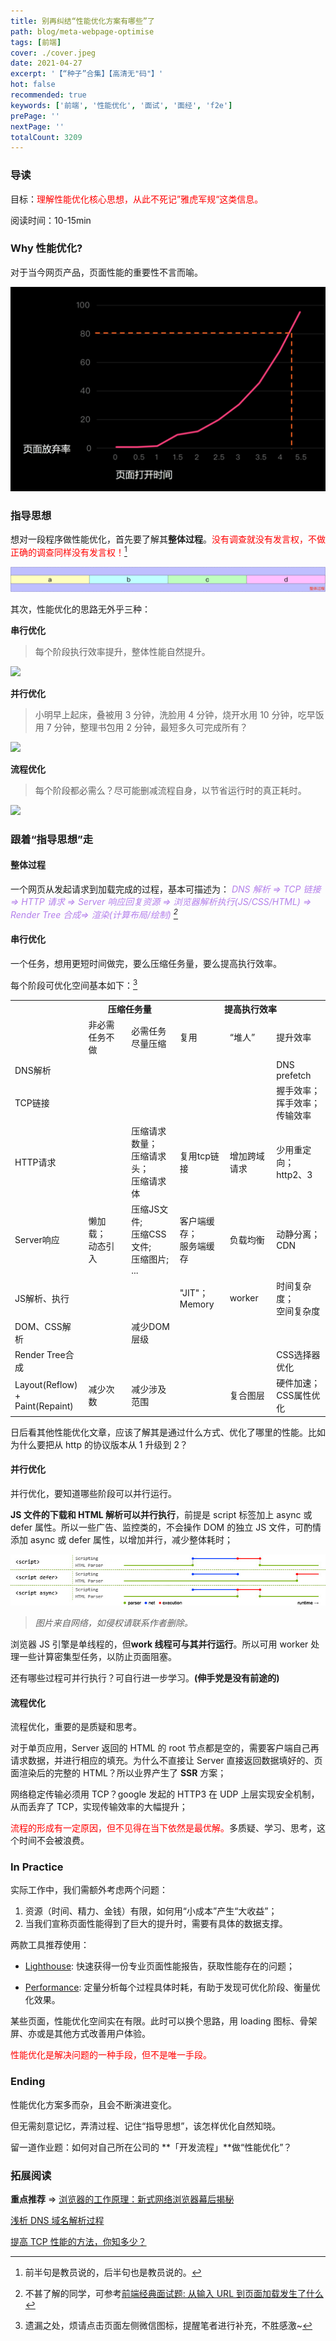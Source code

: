 ```yaml
---
title: 别再纠结“性能优化方案有哪些”了
path: blog/meta-webpage-optimise
tags: [前端]
cover: ./cover.jpeg
date: 2021-04-27
excerpt: '【“种子”合集】【高清无"码"】'
hot: false
recommended: true
keywords: ['前端', '性能优化', '面试', '面经', 'f2e']
prePage: ''
nextPage: ''
totalCount: 3209
---
```


### 导读

目标：<font color='red'>理解性能优化核心思想，从此不死记”雅虎军规“这类信息。</font>

阅读时间：10-15min

### Why 性能优化?

对于当今网页产品，页面性能的重要性不言而喻。

![](./speed.png)

### 指导思想

想对一段程序做性能优化，首先要了解其**整体过程**。<font color="red">没有调查就没有发言权，不做正确的调查同样没有发言权！[^注1]</font>

![](./all.png)

其次，性能优化的思路无外乎三种：

**串行优化**

> 每个阶段执行效率提升，整体性能自然提升。

![](./part-optimise.png)

**并行优化**

> 小明早上起床，叠被用 3 分钟，洗脸用 4 分钟，烧开水用 10 分钟，吃早饭用 7 分钟，整理书包用 2 分钟，最短多久可完成所有？

![](./parallel-optimise.png)

**流程优化**

> 每个阶段都必需么？尽可能删减流程自身，以节省运行时的真正耗时。

![](./pre-optimise.png)

### 跟着“指导思想”走

#### 整体过程

一个网页从发起请求到加载完成的过程，基本可描述为：<font color="#b37feb"> _DNS 解析 => TCP 链接 => HTTP 请求 => Server 响应回复资源 => 浏览器解析执行(JS/CSS/HTML) => Render Tree 合成=> 渲染(计算布局/绘制) [^注2]_</font>

#### 串行优化

一个任务，想用更短时间做完，要么压缩任务量，要么提高执行效率。

每个阶段可优化空间基本如下：[^注3]

<table>
  <tr>
    <th></th>
    <th colspan="2">压缩任务量</th>
    <th colspan="3">提高执行效率</th>
  </tr>
  <tr>
    <td></td>
    <td>非必需任务不做</td>
    <td>必需任务尽量压缩</td>
    <td>复用</td>
    <td>“堆人”</td>
    <td>提升效率</td>
  </tr>
  <tr>
    <td>DNS解析</td>
    <td></td>
    <td></td>
    <td></td>
    <td></td>
    <td>DNS prefetch</td>
  </tr>
  <tr>
    <td>TCP链接</td>
    <td></td>
    <td></td>
    <td></td>
    <td></td>
    <td>
      握手效率；<br />
      挥手效率；<br />
      传输效率
    </td>
  </tr>
  <tr>
    <td>HTTP请求</td>
    <td></td>
    <td>
      压缩请求数量；<br />
      压缩请求头；<br /> 
      压缩请求体
    </td>
    <td>复用tcp链接</td>
    <td>增加跨域请求</td>
    <td>
      少用重定向；<br/>
      http2、3
    </td>
  </tr>
  <tr>
    <td>Server响应</td>
    <td>懒加载；<br/>动态引入</td>
    <td>
      压缩JS文件;<br/>
      压缩CSS文件;<br/>
      压缩图片;<br/>
      ...<br/>
    </td>
    <td>
      客户端缓存；<br/>
      服务端缓存
    </td>
    <td>负载均衡</td>
    <td>
      动静分离；<br />
      CDN
    </td>
  </tr>
  <tr>
    <td>JS解析、执行</td>
    <td></td>
    <td></td>
    <td>"JIT"；<br/>Memory</td>
    <td>worker</td>
    <td>
      时间复杂度；<br/>
      空间复杂度
    </td>
  </tr>
  <tr>
    <td>DOM、CSS解析</td>
    <td></td>
    <td>减少DOM层级</td>
    <td></td>
    <td></td>
    <td></td>
  </tr>
  <tr>
    <td>Render Tree合成</td>
    <td></td>
    <td></td>
    <td></td>
    <td></td>
    <td>CSS选择器优化</td>
  </tr>
  <tr>
    <td>Layout(Reflow)<br/>+<br/>Paint(Repaint)</td>
    <td>
      减少次数
    </td>
    <td>减少涉及范围</td>
    <td></td>
    <td>复合图层</td>
    <td>
      硬件加速；<br/>
      CSS属性优化
    </td>
  </tr>
</table>

日后看其他性能优化文章，应该了解其是通过什么方式、优化了哪里的性能。比如为什么要把从 http 的协议版本从 1 升级到 2？

#### 并行优化

并行优化，要知道哪些阶段可以并行运行。

**JS 文件的下载和 HTML 解析可以并行执行**，前提是 script 标签加上 async 或 defer 属性。所以一些广告、监控类的，不会操作 DOM 的独立 JS 文件，可酌情添加 async 或 defer 属性，以增加并行，减少整体耗时；

![](./async-defer.jpeg)

> _图片来自网络，如侵权请联系作者删除。_

浏览器 JS 引擎是单线程的，但**work 线程可与其并行运行**。所以可用 worker 处理一些计算密集型任务，以防止页面阻塞。

还有哪些过程可并行执行？可自行进一步学习。**(伸手党是没有前途的)**

#### 流程优化

流程优化，重要的是质疑和思考。

对于单页应用，Server 返回的 HTML 的 root 节点都是空的，需要客户端自己再请求数据，并进行相应的填充。为什么不直接让 Server 直接返回数据填好的、页面渲染后的完整的 HTML？所以业界产生了 **SSR** 方案；

网络稳定传输必须用 TCP？google 发起的 HTTP3 在 UDP 上层实现安全机制，从而丢弃了 TCP，实现传输效率的大幅提升；

<font color="#ff0000">流程的形成有一定原因，但不见得在当下依然是最优解。</font>多质疑、学习、思考，这个时间不会被浪费。

### In Practice

实际工作中，我们需额外考虑两个问题：

1. 资源（时间、精力、金钱）有限，如何用“小成本”产生“大收益”；
2. 当我们宣称页面性能得到了巨大的提升时，需要有具体的数据支撑。

两款工具推荐使用：

- [Lighthouse](https://developers.google.com/web/tools/lighthouse?hl=zh-cn): 快速获得一份专业页面性能报告，获取性能存在的问题；

- [Performance](https://developer.chrome.com/docs/devtools/evaluate-performance/): 定量分析每个过程具体时耗，有助于发现可优化阶段、衡量优化效果。

某些页面，性能优化空间实在有限。此时可以换个思路，用 loading 图标、骨架屏、亦或是其他方式改善用户体验。

<font color="#ff0000">性能优化是解决问题的一种手段，但不是唯一手段。</font>

### Ending

性能优化方案多而杂，且会不断演进变化。

但无需刻意记忆，弄清过程、记住“指导思想”，该怎样优化自然知晓。

留一道作业题：如何对自己所在公司的 **「开发流程」**做“性能优化”？

### 拓展阅读

**重点推荐** => [浏览器的工作原理：新式网络浏览器幕后揭秘](https://www.html5rocks.com/zh/tutorials/internals/howbrowserswork/)

[浅析 DNS 域名解析过程](https://cloud.tencent.com/developer/news/324975)

[提高 TCP 性能的方法，你知多少？](https://xie.infoq.cn/article/681d093ffc06d594de54992b9)

[^注1]: 前半句是教员说的，后半句也是教员说的。
[^注2]: 不甚了解的同学，可参考[前端经典面试题: 从输入 URL 到页面加载发生了什么](https://segmentfault.com/a/1190000006879700)
[^注3]: 遗漏之处，烦请点击页面左侧微信图标，提醒笔者进行补充，不胜感激~
